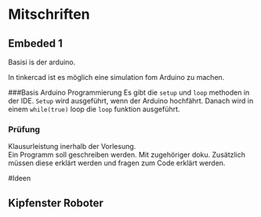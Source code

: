 # Mitschriften
## Embeded 1
Basisi is der arduino.  

In tinkercad ist es möglich eine simulation fom Arduino zu machen.  

###Basis Arduino Programmierung
Es gibt die `setup` und `loop` methoden in der IDE. `Setup` wird ausgeführt, wenn der Arduino hochfährt. Danach wird in einem `while(true)` loop die `loop` funktion ausgeführt.
### Prüfung
Klausurleistung inerhalb der Vorlesung.  
Ein Programm soll geschreiben werden. Mit zugehöriger doku. Zusätzlich müssen diese erklärt werden und fragen zum Code erklärt werden.  


#Ideen
## Kipfenster Roboter

